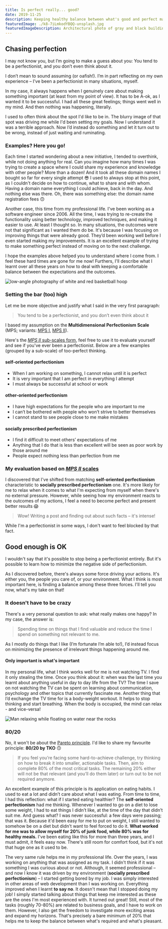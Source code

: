 ```yaml
---
title: Is perfect really... good?
date: 2019-11-25
description: Keeping healthy balance between what's good and perfect makes many things easier. Many, but not everything — and that's great!
featuredImage: ./k8-7iLmkodYBQQ-unsplash.jpg
featuredImageDescription: Architectural photo of gray and black building
---
```


## Chasing perfection
I may not know you, but I’m going to make a guess about you: You tend to be a perfectionist, and you don’t even think about it.

I don’t mean to sound assuming (or oafish!). I’m in part reflecting on my own experience – I’ve been a perfectionist in many situations, myself.

In my case, it always happens when I genuinely care about making something important (at least from my point of view). It has to be A-ok, as I wanted it to be successful. I had all these great feelings; things went well in my mind. And then nothing was happening, literally.

I used to often think about the spot I'd like to be in. The blurry image of that spot was driving me while I'd been setting my goals. Now I understand it was a terrible approach. Now I’d instead do something and let it turn out to be wrong, instead of just waiting and ruminating.

### Examples? Here you go!
Each time I started wondering about a new initiative, I tended to overthink, while not doing anything for real. Can you imagine how many times I was trying to create a space where I could share my experience and knowledge with other people? More than a dozen! And it took all these domain names I bought so far for every single attempt 😎 I used to always stop at this point, as I couldn't decide on how to continue, what to share and with whom. Having a domain name everything I could achieve, back in the day. And nothing else was there. Oh, there was something else: the domain name registration fees 🙃

Another case, this time from my professional life. I've been working as a software engineer since 2006. All the time, I was trying to re-create the functionality using better technology, improved techniques, and making it easier to use. At least I thought so. In many situations, the outcomes were not that significant as I wanted them do be. It's because I was focusing on improving things that were already good. They’d been working well before I even started making my improvements. It is an excellent example of trying to make something perfect instead of moving on to the next challenge.

I hope the examples above helped you to understand where I come from. I feel these hard times are gone for me now! Furthers, I'll describe what I learnt over all these years on how to deal with keeping a comfortable balance between the expectations and the outcomes.

<Img src="./ian-dooley-iw0azE27IOo-unsplash.jpg" alt="low-angle photography of white and red basketball hoop">

### Setting the bar (too) high

Let me be more objective and justify what I said in the very first paragraph:
> You tend to be a perfectionist, and you don’t even think about it

I based my assumption on the <strong>Multidimensional Perfectionism Scale</strong> (MPS; variants: [MPS I](http://www.sjdm.org/dmidi/Multidimensional_Perfectionism_Scale_I.html), [MPS II](http://www.sjdm.org/dmidi/Multidimensional_Perfectionism_Scale_II.html)).

Here's the [_MPS II_ sub-scales form](./Hewitt-Flett-Perfectionism-Scale-MPS.doc.pdf), feel free to use it to evaluate yourself and see if you've ever been a perfectionist. Below are a few examples (grouped by a sub-scale) of too-perfect thinking.

#### self-oriented perfectionism
- When I am working on something, I cannot relax until it is perfect
- It is very important that I am perfect in everything I attempt
- I must always be successful at school or work

#### other-oriented perfectionism
- I have high expectations for the people who are important to me
- I can’t be bothered with people  who won’t strive to better themselves
- I cannot stand to see people close to me make mistakes

#### socially prescribed perfectionism
- I find it difficult to meet others’ expectations of me
- Anything that I do that is less than excellent will be seen as poor work by those around me
- People expect nothing less than perfection from me

### My evaluation based on [_MPS II_ scales](./Hewitt-Flett-Perfectionism-Scale-MPS.doc.pdf)
I discovered that I've shifted from matching **self-oriented perfectionism** characteristic to **socially prescribed perfectionism** one. It's more likely for me to relax when it comes to what I'm expecting from myself when there's no external pressure. However, while seeing how my environment reacts to the outcomes of my actions, I feel a need to become perfect and present better results 😱

> Wow! Writing a post and finding out about such facts – it's intense! 

While I'm a perfectionist in some ways, I don't want to feel blocked by that fact.

## Good enough is OK

I wouldn't say that it's possible to stop being a perfectionist entirely. But it's possible to learn how to minimize the negative side of perfectionism.

As I discovered before, there's always some force driving your actions. It's either you, the people you care of, or your environment. What I think is most important here, is finding a balance among these three forces. I'll tell you now, what's my take on that!

### It doesn't have to be crazy
There's a very personal question to ask: what really makes one happy? In my case, the answer is:
> Spending time on things that I find valuable and reduce the time I spend on something not relevant to me.

As I mostly do things that I like (I’m fortunate I’m able to!), I’d instead focus on minimizing the presence of irrelevant things happening around me.

#### Only important is what's important

In my personal life, what I think works well for me is not watching TV. I find it only stealing the time. Once you think about it: when was the last time you learnt about anything useful in day to day life from the TV? The time I save on not watching the TV can be spent on learning about communication, psychology and other topics that currently fascinate me. Another thing that I’d exchange the TV time for is a body-weight workout. It helps to stop thinking and start breathing. When the body is occupied, the mind can relax - and vice-versa!

<Img src="./stefan-stefancik-jyeSAci8bTw-unsplash.jpg" alt="Man relaxing while floating on water near the rocks">

### 80/20
No, it won't be about the [Pareto principle](https://en.wikipedia.org/wiki/Pareto_principle). I'd like to share my favourite principle: **80/20 by TKO** 🙃

> If you feel you’re facing some hard-to-achieve challenge, try thinking on how to break it into smaller, actionable tasks. Then, aim to complete 80% of the most critical tasks. The remaining 20% either will not be that relevant (and you’ll do them later) or turn out to be not required anymore.

An excellent example of this principle is its application on eating habits. I used to eat a lot and didn’t care about what I was eating. From time to time, I had this reflection: what if I started eating healthier? The **self-oriented perfectionism** had me thinking. Whenever I wanted to go on a diet to lose some weight, I had to eat things I didn’t like, at the time of the day that didn’t suit me. And guess what? I was never successful: a few days were passing; that was it. Because it'd been easy for me to put on weight, I still wanted to somehow be on a diet but didn't want to feel forced to do it. **What worked for me was to allow myself for 20% of junk food, while 80% was for healthy meals.** I've been eating like this for more than three years, and I must admit, it feels easy now. There's still room for comfort food, but it's not that huge one as it used to be.

The very same rule helps me in my professional life. Over the years, I was working on anything that was assigned as my task. I didn't think if it was something I was curious about or not. Although, it seemed professional – and now I know it was driven by my environment (**socially prescribed perfectionism**) – I started getting bored by my job. I was simply interested in other areas of web development than I was working on. Everything improved when I learnt **to say no**. It doesn't mean that I stopped doing my job! I simply started talking about things that keep me interested as these are the ones I'm most experienced with. It turned out great! Still, most of the tasks (roughly 70-80%) are related to business goals, and I have to work on them. However, I also get the freedom to investigate more exciting areas and expand my horizons. That's precisely a bare minimum of 20% that helps me to keep the balance between what's required and what's pleasant.
